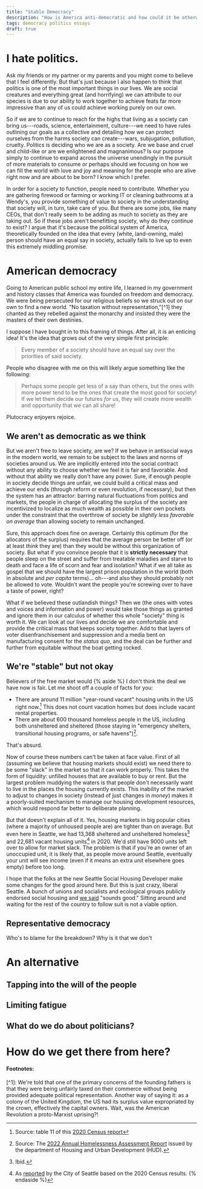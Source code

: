 ```yaml
---
title: "Stable Democracy"
description: "How is America anti-democratic and how could it be otherwise?"
tags: democracy politics essays
draft: true
---
```

# I hate politics.

Ask my friends or my partner or my parents and you might come to believe that I feel differently. But that's just because I also happen to think that politics is one of the most important things in our lives. We are social creatures and everything great (and horrifying) we can attribute to our species is due to our ability to work together to achieve feats far more impressive than any of us could achieve working purely on our own.

So if we are to continue to reach for the highs that living as a society can bring us---roads, science, entertainment, culture---we need to have rules outlining our goals as a collective and detailing how we can protect ourselves from the harms society can create---wars, subjugation, pollution, cruelty. Politics is deciding who we are as a society. Are we base and cruel and child-like or are we enlightened and magnanimous? Is our purpose simply to continue to expand across the universe unendingly in the pursuit of more materials to consume or perhaps should we focusing on how we can fill the world with love and joy and meaning for the people who are alive right now and are about to be born? I know which I prefer.

In order for a society to function, people need to contribute. Whether you are gathering firewood or farming or working IT or cleaning bathrooms at a Wendy's, you provide something of value to society in the understanding that society will, in turn, take care of you. But there are some jobs, like many CEOs, that don't really seem to be adding as much to society as they are taking out. So if these jobs aren't benefitting society, why do they continue to exist? I argue that it's because the political system of America, theoretically founded on the idea that every (white, land-owning, male) person should have an equal say in society, actually fails to live up to even this extremely middling promise.

# American democracy
Going to American public school my entire life, I learned in my government and history classes that America was founded on freedom and democracy. We were being persecuted for our religious beliefs so we struck out on our own to find a new world. "No taxation without representation,"[^1] they chanted as they rebelled against the monarchy and insisted they were the masters of their own destinies.

I suppose I have bought in to this framing of things. After all, it is an enticing idea! It's the idea that grows out of the very simple first principle: 

> Every member of a society should have an equal say over the priorities of said society.

People who disagree with me on this will likely argue something like the following: 
> Perhaps some people get less of a say than others, but the ones with more power tend to be the ones that create the most good for society! If we let them decide our futures *for* us, they will create more wealth and opportunity that we can all share!

Plutocracy enjoyers rejoice.

## We aren't as democratic as we think

But we aren't free to leave society, are we? If we behave in antisocial ways in the modern world, we remain to be subject to the laws and norms of societies around us. We are implicitly entered into the social contract without any ability to choose whether we feel it is fair and favorable. And without that ability we really don't have any power. Sure, if enough people in society decide things are unfair, we could build a critical mass and achieve our ends (through reform or even revolution, if necessary), but then the system has an attractor: barring natural fluctuations from politics and markets, the people in charge of allocating the surplus of the society are incentivized to localize as much wealth as possible in their own pockets under the constraint that the overthrow of society be *slightly less favorable on average* than allowing society to remain unchanged.

Sure, this approach does fine on average. Certainly this optimum (for the allocators of the surplus) requires that the average person be better off (or at least *think* they are) than they would be without this organization of society. But what if you convince people that it is **strictly necessary** that people sleep on the street and suffer from treatable maladies and starve to death and face a life of scorn and fear and isolation? What if we all take as gospel that we should have the largest prison population in the world (both in absolute and *per capita* terms)... oh---and also they should probably not be allowed to vote. Wouldn't want the people you're screwing over to have a taste of power, right?

What if we believed these outlandish things? Then we (the ones with votes and voices and information and power) would take those things as granted and ignore them in our calculus of whether this whole "society" thing is worth it. We can look at our lives and decide we are comfortable and provide the critical mass that keeps society together. Add to that layers of voter disenfranchisement and suppression and a media bent on manufacturing consent for the *status quo*, and the deal can be further and further from equitable without the boat getting rocked.

## We're "stable" but not okay
Believers of the free market would 
{% aside %}
I don't think the deal we have now is fair. Let me shoot off a couple of facts for you:

- There are around 11 million "year-round vacant" housing units in the US right now.[^2] This does not count vacation homes but does include vacant rental properties. 
- There are about 600 thousand homeless people in the US, including both unsheltered and sheltered (those staying in "emergency shelters, transitional housing programs, or safe havens")[^3].

That's absurd.

Now of course these numbers can't be taken at face value. First of all (assuming we believe that housing markets should exist) we need there to be some "slack" in the market so that it can work properly. This takes the form of liquidity: unfilled houses that are available to buy or rent. But the largest problem muddying the waters is that people don't necessarily want to live in the places the housing currently exists. This inability of the market to adjust to changes in society (instead of just changes in *money*) makes it a poorly-suited mechanism to manage our housing development resources, which would respond far better to deliberate planning.

But that doesn't explain all of it. Yes, housing markets in big popular cities (where a majority of unhoused people are) are tighter than on average. But even here in Seattle, we had 13,368 sheltered and unsheltered homeless[^4] and 22,681 vacant housing units[^5] in 2020. We'd still have 9000 units left over to allow for market slack. The problem is that if you're an owner of an unoccupied unit, it is likely that, as people move around Seattle, eventually your unit will see income (even if it means an extra unit elsewhere goes empty) before too long. 

I hope that the folks at the new Seattle Social Housing Developer make some changes for the good around here. But this is just crazy, liberal Seattle. A bunch of unions and socialists and ecological groups publicly endorsed social housing and [we said](https://www.houseourneighbors.org/) "sounds good." Sitting around and waiting for the rest of the country to follow suit is not a viable option.

[^2]: Source: table 11 of this [2020 Census report](https://www.census.gov/housing/hvs/data/ann20ind.html)
[^3]: Source: The [2022 Annual Homelessness Assessment Report](https://www.huduser.gov/portal/sites/default/files/pdf/2022-AHAR-Part-1.pdf) issued by the department of Housing and Urban Development (HUD). 
[^4]: Ibid.
[^5]: As [reported](https://www.seattle.gov/documents/Departments/OPCD/Demographics/DecennialCensus/2020%20PL%20Report%20CRA.pdf) by the City of Seattle based on the 2020 Census results.
{% endaside %}

## Representative democracy
Who's to blame for the breakdown? Why is it that we don't 

# An alternative

## Tapping into the will of the people

## Limiting fatigue

## What do we do about politicians?

# How do we get there from here?

<h4>Footnotes:</h4>
[^1]: We're told that one of the primary concerns of the founding fathers is that they were being unfairly taxed on their commerce without being provided adequate political representation. Another way of saying it: as a colony of the United Kingdom, the US had its surplus value expropriated by the crown, effectively the capital owners. Wait, was the American Revolution a proto-Marxist uprising?!
